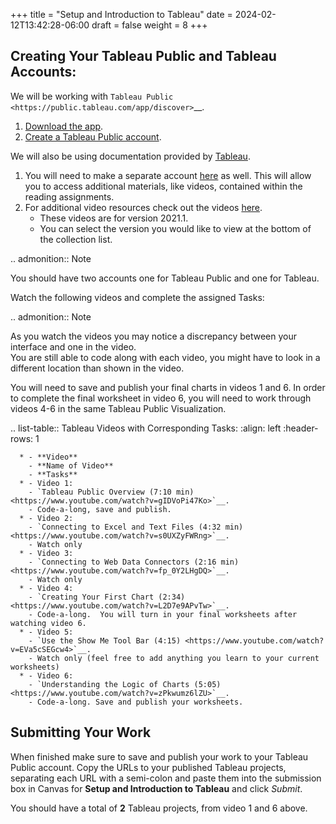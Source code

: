 +++
title = "Setup and Introduction to Tableau"
date = 2024-02-12T13:42:28-06:00
draft = false
weight = 8
+++

## Creating Your Tableau Public and Tableau Accounts:

We will be working with `Tableau Public <https://public.tableau.com/app/discover>`__.

1. [Download the app](https://www.tableau.com/products/public/download).
1. [Create a Tableau Public account](https://public.tableau.com/app/discover?authMode=signUp).

We will also be using documentation provided by [Tableau](https://www.tableau.com/).  

1. You will need to make a separate account [here](https://id.tableau.com/register?clientId=d22771tvaQXmFdNduz4sh5pvlWu0HDbF) as well. This will allow you to access additional materials, like videos, contained within the reading assignments. 
1. For additional video resources check out the videos [here](https://www.tableau.com/learn/training/20211).
   - These videos are for version 2021.1.
   - You can select the version you would like to view at the bottom of the collection list.

.. admonition:: Note
   
   You should have two accounts one for Tableau Public and one for Tableau.
   
Watch the following videos and complete the assigned Tasks:

.. admonition:: Note

   As you watch the videos you may notice a discrepancy between your interface and one in the video.  
   You are still able to code along with each video, you might have to look in a different location than 
   shown in the video. 

   You will need to save and publish your final charts in videos 1 and 6.  In order to complete the final 
   worksheet in video 6, you will need to work through videos 4-6 in the same Tableau Public Visualization.  

.. list-table:: Tableau Videos with Corresponding Tasks:
      :align: left
      :header-rows: 1

      * - **Video**
        - **Name of Video**
        - **Tasks**
      * - Video 1: 
        - `Tableau Public Overview (7:10 min) <https://www.youtube.com/watch?v=gIDVoPi47Ko>`__.
        - Code-a-long, save and publish. 
      * - Video 2: 
        - `Connecting to Excel and Text Files (4:32 min) <https://www.youtube.com/watch?v=s0UXZyFWRng>`__.
        - Watch only 
      * - Video 3: 
        - `Connecting to Web Data Connectors (2:16 min) <https://www.youtube.com/watch?v=fp_0Y2LHgDQ>`__.
        - Watch only 
      * - Video 4: 
        - `Creating Your First Chart (2:34) <https://www.youtube.com/watch?v=L2D7e9APvTw>`__.
        - Code-a-long.  You will turn in your final worksheets after watching video 6. 
      * - Video 5: 
        - `Use the Show Me Tool Bar (4:15) <https://www.youtube.com/watch?v=EVa5cSEGcw4>`__.
        - Watch only (feel free to add anything you learn to your current worksheets) 
      * - Video 6: 
        - `Understanding the Logic of Charts (5:05) <https://www.youtube.com/watch?v=zPkwumz6lZU>`__.
        - Code-a-long. Save and publish your worksheets.

## Submitting Your Work

When finished make sure to save and publish your work to your Tableau Public account. Copy the URLs to your published Tableau projects, separating each URL with a semi-colon and paste them into the submission box in Canvas for **Setup and Introduction to Tableau** and click *Submit*.

You should have a total of **2** Tableau projects, from video 1 and 6 above.
